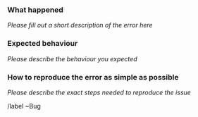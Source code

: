 ### What happened

*Please fill out a short description of the error here*

### Expected behaviour

*Please describe the behaviour you expected*

### How to reproduce the error as simple as possible

*Please describe the exact steps needed to reproduce the issue*

/label ~Bug
